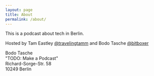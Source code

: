 ```yaml
---
layout: page
title: About
permalink: /about/
---
```


This is a podcast about tech in Berlin.

Hosted by Tam Eastley [@travelingtamm](http://twitter.com/travelingtamm) 
and Bodo Tasche [@bitboxer](http://twitter.com/bitboxer)

Bodo Tasche    
"TODO: Make a Podcast"    
Richard-Sorge-Str. 58    
10249 Berlin
